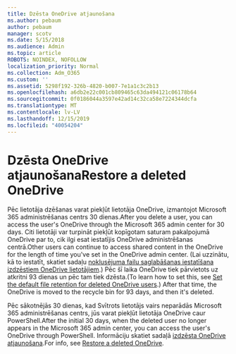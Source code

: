 ```yaml
---
title: Dzēsta OneDrive atjaunošana
ms.author: pebaum
author: pebaum
manager: scotv
ms.date: 5/15/2018
ms.audience: Admin
ms.topic: article
ROBOTS: NOINDEX, NOFOLLOW
localization_priority: Normal
ms.collection: Adm_O365
ms.custom: ''
ms.assetid: 5298f192-326b-4820-b007-7e1a1c3c2b13
ms.openlocfilehash: a6db2e22c001cb809465c63da494121c06178b64
ms.sourcegitcommit: 0f0186044a3597e42ad14c32ca58e7224344dcfa
ms.translationtype: MT
ms.contentlocale: lv-LV
ms.lasthandoff: 12/15/2019
ms.locfileid: "40054204"
---
```

# <a name="restore-a-deleted-onedrive"></a><span data-ttu-id="018d6-102">Dzēsta OneDrive atjaunošana</span><span class="sxs-lookup"><span data-stu-id="018d6-102">Restore a deleted OneDrive</span></span>

<span data-ttu-id="018d6-103">Pēc lietotāja dzēšanas varat piekļūt lietotāja OneDrive, izmantojot Microsoft 365 administrēšanas centrs 30 dienas.</span><span class="sxs-lookup"><span data-stu-id="018d6-103">After you delete a user, you can access the user's OneDrive through the Microsoft 365 admin center for 30 days.</span></span> <span data-ttu-id="018d6-104">Citi lietotāji var turpināt piekļūt kopīgotam saturam pakalpojumā OneDrive par to, cik ilgi esat iestatījis OneDrive administrēšanas centrā.</span><span class="sxs-lookup"><span data-stu-id="018d6-104">Other users can continue to access shared content in the OneDrive for the length of time you've set in the OneDrive admin center.</span></span> <span data-ttu-id="018d6-105">(Lai uzzinātu, kā to iestatīt, skatiet sadaļu [noklusējuma failu saglabāšanas iestatīšana izdzēstiem OneDrive lietotājiem](https://go.microsoft.com/fwlink/?linkid=874267).) Pēc šī laika OneDrive tiek pārvietots uz atkritni 93 dienas un pēc tam tiek dzēsta.</span><span class="sxs-lookup"><span data-stu-id="018d6-105">(To learn how to set this, see [Set the default file retention for deleted OneDrive users](https://go.microsoft.com/fwlink/?linkid=874267).) After that time, the OneDrive is moved to the recycle bin for 93 days, and then it's deleted.</span></span>
  
<span data-ttu-id="018d6-106">Pēc sākotnējās 30 dienas, kad Svītrots lietotājs vairs neparādās Microsoft 365 administrēšanas centrs, jūs varat piekļūt lietotāja OneDrive caur PowerShell.</span><span class="sxs-lookup"><span data-stu-id="018d6-106">After the initial 30 days, when the deleted user no longer appears in the Microsoft 365 admin center, you can access the user's OneDrive through PowerShell.</span></span> <span data-ttu-id="018d6-107">Informāciju skatiet sadaļā [izdzēsta OneDrive atjaunošana](https://go.microsoft.com/fwlink/?linkid=874269).</span><span class="sxs-lookup"><span data-stu-id="018d6-107">For info, see [Restore a deleted OneDrive](https://go.microsoft.com/fwlink/?linkid=874269).</span></span>
  

